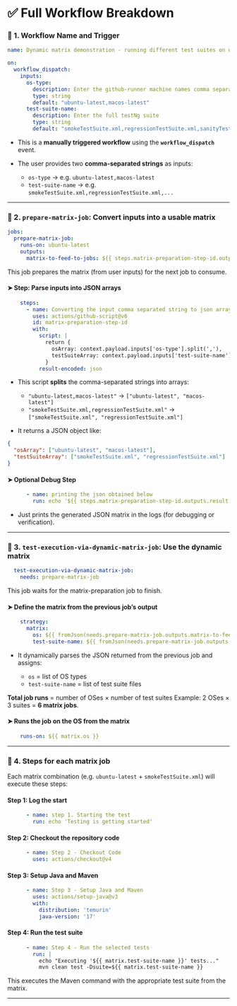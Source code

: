 # ✅ Full Workflow Breakdown

### 🔹 1. Workflow Name and Trigger

```yaml
name: Dynamic matrix demonstration - running different test suites on different runner machine os types

on:
  workflow_dispatch:
    inputs:
      os-type:
        description: Enter the github-runner machine names comma separated
        type: string
        default: "ubuntu-latest,macos-latest"
      test-suite-name:
        description: Enter the full testNg suite
        type: string
        default: "smokeTestSuite.xml,regressionTestSuite.xml,sanityTestSuite.xml"
```

* This is a **manually triggered workflow** using the **`workflow_dispatch`** event.
* The user provides two **comma-separated strings** as inputs:

    * `os-type` → e.g. `ubuntu-latest,macos-latest`
    * `test-suite-name` → e.g. `smokeTestSuite.xml,regressionTestSuite.xml,...`

---

### 🔹 2. `prepare-matrix-job`: Convert inputs into a usable matrix

```yaml
jobs:
  prepare-matrix-job:
    runs-on: ubuntu-latest
    outputs:
      matrix-to-feed-to-jobs: ${{ steps.matrix-preparation-step-id.outputs.result }}
```

This job prepares the matrix (from user inputs) for the next job to consume.

#### ➤ Step: Parse inputs into JSON arrays

```yaml
    steps:
      - name: Converting the input comma separated string to json array with keys as os-array & test-suite-array
        uses: actions/github-script@v6
        id: matrix-preparation-step-id
        with:
          script: |
            return {
              osArray: context.payload.inputs['os-type'].split(','),
              testSuiteArray: context.payload.inputs['test-suite-name'].split(',')
            }
          result-encoded: json
```

* This script **splits** the comma-separated strings into arrays:

    * `"ubuntu-latest,macos-latest"` → `["ubuntu-latest", "macos-latest"]`
    * `"smokeTestSuite.xml,regressionTestSuite.xml"` → `["smokeTestSuite.xml", "regressionTestSuite.xml"]`
* It returns a JSON object like:

```json
{
  "osArray": ["ubuntu-latest", "macos-latest"],
  "testSuiteArray": ["smokeTestSuite.xml", "regressionTestSuite.xml"]
}
```

#### ➤ Optional Debug Step

```yaml
      - name: printing the json obtained below
        run: echo '${{ steps.matrix-preparation-step-id.outputs.result }}'
```

* Just prints the generated JSON matrix in the logs (for debugging or verification).

---

### 🔹 3. `test-execution-via-dynamic-matrix-job`: Use the dynamic matrix

```yaml
  test-execution-via-dynamic-matrix-job:
    needs: prepare-matrix-job
```

This job waits for the matrix-preparation job to finish.

#### ➤ Define the matrix from the previous job’s output

```yaml
    strategy:
      matrix:
        os: ${{ fromJson(needs.prepare-matrix-job.outputs.matrix-to-feed-to-jobs).osArray }}
        test-suite-name: ${{ fromJson(needs.prepare-matrix-job.outputs.matrix-to-feed-to-jobs).testSuiteArray }}
```

* It dynamically parses the JSON returned from the previous job and assigns:

    * `os` = list of OS types
    * `test-suite-name` = list of test suite files

**Total job runs** = number of OSes × number of test suites
Example: 2 OSes × 3 suites = **6 matrix jobs**.

#### ➤ Runs the job on the OS from the matrix

```yaml
    runs-on: ${{ matrix.os }}
```

---

### 🔹 4. Steps for each matrix job

Each matrix combination (e.g. `ubuntu-latest` + `smokeTestSuite.xml`) will execute these steps:

#### Step 1: Log the start

```yaml
      - name: step 1. Starting the test
        run: echo 'Testing is getting started'
```

#### Step 2: Checkout the repository code

```yaml
      - name: Step 2 - Checkout Code
        uses: actions/checkout@v4
```

#### Step 3: Setup Java and Maven

```yaml
      - name: Step 3 - Setup Java and Maven
        uses: actions/setup-java@v3
        with:
          distribution: 'temurin'
          java-version: '17'
```

#### Step 4: Run the test suite

```yaml
      - name: Step 4 - Run the selected tests
        run: |
          echo "Executing '${{ matrix.test-suite-name }}' tests..."
          mvn clean test -Dsuite=${{ matrix.test-suite-name }}
```

This executes the Maven command with the appropriate test suite from the matrix.

---
